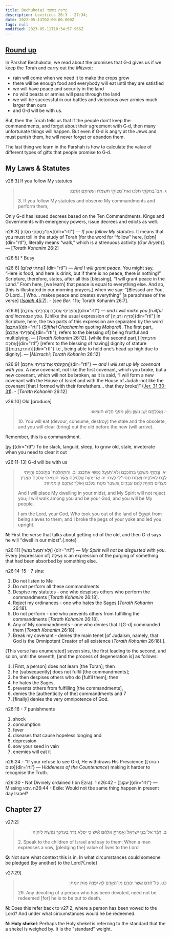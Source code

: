 ```yaml
---
title: Bechukotai פרשׁת בְּחֻקֹּתַ֖י
description: Leviticus 26:3 - 27:34; 
date: 2022-05-13T02:00:00.000Z
tags: null
modified: 2023-05-11T10:34:57.966Z
---
```

## <a href="https://www.chabad.org/parshah/article_cdo/aid/383052/jewish/Behar-Bechukotai-Roundup.htm" alt="Round up">Round up</a>

In Parshat Bechukotai, we read about the promises that G‑d gives us if we keep the Torah and carry out the _Mitzvot_:

- rain will come when we need it to make the crops grow
- there will be enough food and everybody will eat until they are satisfied
- we will have peace and security in the land
- no wild beasts or armies will pass through the land
- we will be successful in our battles and victorious over armies much larger than ours
- and G‑d will be with us.

But, then the Torah tells us that if the people don't keep the commandments, and forget about their agreement with G‑d, then many unfortunate things will happen. But even if G‑d is angry at the Jews and must punish them, he will never forget or abandon them.

The last thing we learn in the Parshah is how to calculate the value of different types of gifts that people promise to G‑d.

## My Laws & Statutes

v26:3] If you follow My statutes
<blockquote>
<p dir="rtl">
ג. אִם־בְּחֻקֹּתַ֖י תֵּלֵ֑כוּ וְאֶת־מִצְו‍ֹתַ֣י תִּשְׁמְר֔וּ וַֽעֲשִׂיתֶ֖ם אֹתָֽם:
</p>
  <p>
3. If you follow My statutes and observe My commandments and perform them,
  </p>
</blockquote>

Only G-d has issued decrees based on the Ten Commandments. Kings and Governments with emergency powers, issue decrees and edicts as well.

n26:3] [אִם־בְּחֻקֹּתַי תֵּלֵכוּ]{dir="rtl"} &mdash; _If you follow My statutes_. It means that you must toil in the study of Torah [for the word for “follow” here, [תֵּלֵכוּ]{dir="rtl"}, literally means “walk,” which is a strenuous activity (_Gur Aryeh_)]. — [_Torath Kohanim_ 26:2]

n26:5] * Busy

n26:6] [וְנָֽתַתִּי שָׁלוֹם] {dir="rtl"} &mdash; _And I will grant peace_. You might say, “Here is food, and here is drink, but if there is no peace, there is nothing!” Scripture, therefore, states, after all this [blessing], “I will grant peace in the Land.” From here, [we learn] that peace is equal to everything else. And so, [this is illustrated in our morning prayers,] when we say: “[Blessed are You, O Lord…] Who… makes peace and creates everything” [a paraphrase of the verse] ([_Isaiah_ 45:7](https://www.chabad.org/15976#v7)). - [see _Ber_. 11b; Torath Kohanim 26:7].

n26:9] [וְהִפְרֵיתִ֣י אֶתְכֶ֔ם וְהִרְבֵּיתִ֖י אֶתְכֶ֑ם]{dir="rtl"} &mdash; _and I will make you fruitful and increase you_. [Unlike the usual expression of [פִּרְיָה וְרִבְיָה]{dir="rtl"} in Scripture, here, the two parts of this expression are separated by the word [אֶתְכֶם]{dir="rtl"} (_Sifthei Chachamim_ quoting _Maharal_). The first part, [וְהִפְרֵיתִי אֶתְכֶם]{dir="rtl"}, refers to the blessing of] being fruitful and multiplying. — [_Torath Kohanim_ 26:12].  [while the second
part,] [וְהִרְבֵּיתִי אֶתְכֶם]{dir="rtl"} [refers to the blessing of having] dignity of stature [[(הִתְרַבְרְבוּת)]{dir="rtl"} i.e., being able to hold one’s head up high due to dignity]. — [_Mizrachi_; _Torath Kohanim_ 26:12]

n26:9] [וַֽהֲקִֽימֹתִי אֶת־בְּרִיתִי אֶתְכֶם]{dir="rtl"} &mdash; _and I will set up My covenant with you_. A new covenant, not like the first covenant, which you broke, but a new covenant, which will not be broken, as it is said, “I will form a new covenant with the House of Israel and with the House of Judah-not like the covenant [that I formed with their forefathers… that they broke]” ([Jer. 31:30-31](https://www.chabad.org/16028#v30)). - [_Torath Kohanim_ 26:12]

v26:10] Old [produce]

<blockquote>
<p dir="rtl">
י. וַֽאֲכַלְתֶּ֥ם יָשָׁ֖ן נוֹשָׁ֑ן וְיָשָׁ֕ן מִפְּנֵ֥י חָדָ֖שׁ תּוֹצִֽיאוּ:
</p>
  <p>
10. You will eat (devour, consume, destroy) the stale and the obsolete, and you will clear (bring) out the old before the new (will arrive).
  </p>
</blockquote>

Remember, this is a commandment.

[יָשָׁ֖ן]{dir="rtl"} To be slack, languid, sleep, to grow old, stale, inveterate when you need to clear it out

v26:11-13] G-d will be with us

<blockquote>
<p dir="rtl">
יא. וְנָֽתַתִּ֥י מִשְׁכָּנִ֖י בְּתֽוֹכְכֶ֑ם וְלֹֽא־תִגְעַ֥ל נַפְשִׁ֖י אֶתְכֶֽם:
יב. וְהִתְהַלַּכְתִּי֙ בְּת֣וֹכְכֶ֔ם וְהָיִ֥יתִי לָכֶ֖ם לֵֽאלֹהִ֑ים וְאַתֶּ֖ם תִּֽהְיוּ־לִ֥י לְעָֽם:
יג. אֲנִ֞י יְהֹוָ֣ה אֱלֹֽהֵיכֶ֗ם אֲשֶׁ֨ר הוֹצֵ֤אתִי אֶתְכֶם֙ מֵאֶ֣רֶץ מִצְרַ֔יִם מִֽהְיֹ֥ת לָהֶ֖ם עֲבָדִ֑ים וָֽאֶשְׁבֹּר֙ מֹטֹ֣ת עֻלְּכֶ֔ם וָֽאוֹלֵ֥ךְ אֶתְכֶ֖ם קֽוֹמְמִיּֽוּת:
</p>
  <p>
And I will place My dwelling in your midst, and My Spirit will not reject you; I will walk among you and be your God, and you will be My people.
</p><p>
I am the Lord, your God, Who took you out of the land of Egypt from being slaves to them; and I broke the pegs of your yoke and led you upright.
  </p>
</blockquote>

**N**: First the verse that talks about getting rid of the old, and then G-d says he will "dwell in our midst".{.note}

n26:11] [וְלֹֽא־תִגְעַל נַפְשִׁי] {dir="rtl"} &mdash; _My Spirit will not be disgusted with you_. Every [expression of] גְּעִילָה is an expression of the purging of something that had been absorbed by something else.

n26:14-15 - 7 sins:

1. Do not listen to Me
2. Do not perform all these commandments
3. Despise my statutes - one who despises others who perform the commandments [_Torath Kohanim_ 26:18].
4. Reject my ordinances - one who hates the Sages [_Torath Kohanim_ 26:18].
5. Do not perform - one who prevents others from fulfilling the commandments [_Torath Kohanim_ 26:18].
6. Any of My commandments - one who denies that I [G-d] commanded them [_Torath Kohanim_ 26:18].
7. Break my covenant - denies the main tenet [of Judaism, namely, that God is the Omnipotent Creator of all existence (_Torath Kohanim_ 26:18).].
  
[This verse has enumerated] seven sins, the first leading to the second, and so on, until the seventh, [and the process of degeneration is] as follows:

1. [First, a person] does not learn [the Torah]; then
2. he [subsequently] does not fulfil [the commandments];
3. he then despises others who do [fulfil them]; then
4. he hates the Sages,
5. prevents others from fulfilling [the commandments],
6. denies the [authenticity of the] commandments and 7
7. [finally] denies the very omnipotence of God.

n26:16 - 7 punishments

1. shock
2. consumption
3. fever
4. diseases that cause hopeless longing and
5. depression
6. sow your seed in vain
7. enemies will eat it

n26:24 - "If your refuse to see G-d, He withdraws His Prescience ([הסתר פנים]{dir='rtl'} &mdash; _Hiddeness of the Countenance_) making it harder to recognise the Truth.

n26:30 - Not Divinely ordained (Ibn Ezra).
1
n26:42 - [יעקוב]{dir="rtl"} &mdash; Missing _vav_.
n26:44 - Exile: Would not tbe same thing happen in present day Israel?

## Chapter 27

v27:2]

<blockquote>
<p dir="rtl">
ב. דַּבֵּ֞ר אֶל־בְּנֵ֤י יִשְׂרָאֵל֙ וְאָֽמַרְתָּ֣ אֲלֵהֶ֔ם אִ֕ישׁ כִּ֥י יַפְלִ֖א נֶ֑דֶר בְּעֶרְכְּךָ֥ נְפָשֹׁ֖ת לַֽיהֹוָֽה:
</p>
  <p>
2. Speak to the children of Israel and say to them: When a man expresses a vow, [pledging the] value of lives to the Lord
  </p>
</blockquote>

**Q**: Not sure what context this is in. In what circumstances could someone be pledged (by another) to the Lord?{.note}

v27:29]

<blockquote>
<p dir="rtl">
כט. כָּל־חֵ֗רֶם אֲשֶׁ֧ר יָֽחֳרַ֛ם מִן־הָֽאָדָ֖ם לֹ֣א יִפָּדֶ֑ה מ֖וֹת יוּמָֽת:
</p>
  <p>
29. Any devoting of a person who has been devoted, need not be redeemed [for] he is to be put to death.
  </p>
</blockquote>

**N**: Does this refer back to v27:2, where a person has been vowed to the Lord? And under what circumstances would he be redeemed.

**N**: **Holy shekel**: Perhaps the Holy shekel is referring to the standard that the a shekel is weighed by. It is the "standard" weight.
